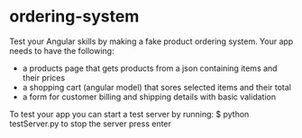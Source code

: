 # ordering-system
Test your Angular skills by making a fake product ordering system.
Your app needs to have the following:
+ a products page that gets products from a json containing items and their prices
+ a shopping cart (angular model) that sores selected items and their total
+ a form for customer billing and shipping details with basic validation

To test your app you can start a test server by running:
    $ python testServer.py
to stop the server press enter
